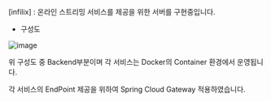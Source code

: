 [infilix]
  : 온라인 스트리밍 서비스를 제공을 위한 서버를 구현중입니다.
  
 - 구성도


![image](https://user-images.githubusercontent.com/14008231/158085231-988600a5-743e-4eb5-a58c-1b4620d25757.png)

 위 구성도 중 Backend부분이며 각 서비스는 Docker의 Container 환경에서 운영됩니다.

 각 서비스의 EndPoint 제공을 위하여 Spring Cloud Gateway 적용하였습니다.
